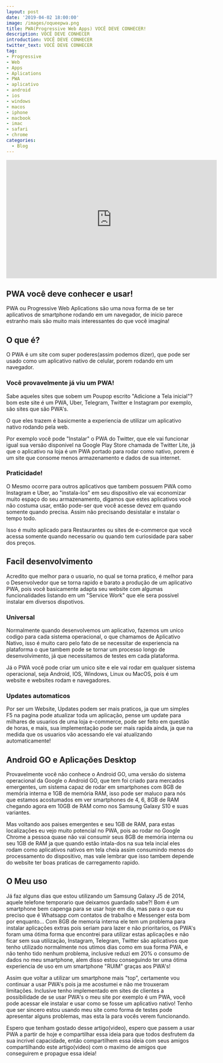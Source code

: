 ```yaml
---
layout: post
date: '2019-04-02 18:00:00'
image: /images/oqueepwa.png
title: PWA(Progressive Web Apps) VOCÊ DEVE CONHECER!
description: VOCÊ DEVE CONHECER
introduction: VOCÊ DEVE CONHECER
twitter_text: VOCÊ DEVE CONHECER
tag:
- Progressive
- Web
- Apps
- Aplications
- PWA
- aplicativo
- android
- ios
- windows
- macos
- iphone
- macbook
- imac
- safari
- chrome
categories:
  - Blog
---
```


<iframe width="560" height="315" src="https://www.youtube.com/embed/iSVAZGbEEMw" frameborder="0" allow="accelerometer; autoplay; encrypted-media; gyroscope; picture-in-picture" allowfullscreen></iframe>

## PWA você deve conhecer e usar!

PWA ou Progressive Web Aplications são uma nova forma de se ter aplicativos de smartphone rodando em um navegador, de inicio parece estranho mais são muito mais interessantes do que você imagina!


## O que é?

O PWA é um site com super poderes(assim podemos dizer), que pode ser usado como um aplicativo nativo de celular, porem rodando em um navegador.

### Você provavelmente já viu um PWA!

Sabe aqueles sites que sobem um Poupop escrito "Adicione a Tela inicial"? bom este site é um PWA, Uber, Telegram, Twitter e Instagram por exemplo, são sites que são PWA's.

O que eles trazem é basicmente a experiencia de utilizar um aplicativo nativo rodando pela web.

Por exemplo você pode "Instalar" o PWA do Twitter, que ele vai funcionar igual sua versão disponivel na Google Play Store chamada de Twitter Lite, já que o aplicativo na loja é um PWA portado para rodar como nativo, porem é um site que consome menos armazenamento e dados de sua internet.

### Praticidade!

O Mesmo ocorre para outros aplicativos que tambem possuem PWA como Instagram e Uber, ao "instala-los" em seu dispositivo ele vai economizar muito espaço do seu armazenamento, digamos que estes aplicativos você não costuma usar, então pode-ser que você acesse devez em quando somente quando precisa. Assim não precisando desistalar e instalar o tempo todo.

Isso é muito aplicado para Restaurantes ou sites de e-commerce que você acessa somente quando necessario ou quando tem curiosidade para saber dos preços.


## Facil desenvolvimento

Acredito que melhor para o usuario, no qual se torna pratico, é melhor para o Desenvolvedor que se torna rapido e barato a produção de um aplicativo PWA, pois você basicamente adapta seu website com algumas funcionalidades listando em um "Service Work" que ele sera possivel instalar em diversos dispotivos.

### Universal

Normalmente quando desenvolvemos um aplicativo, fazemos um unico codigo para cada sistema operacional, o que chamamos de Aplicativo Nativo, isso é muito caro pelo fato de se necessitar de experiencia na plataforma o que tambem pode se tornar um processo longo de desenvolvimento, já que necessitamos de testes em cada plataforma.

Já o PWA você pode criar um unico site e ele vai rodar em qualquer sistema operacional, seja Android, IOS, Windows, Linux ou MacOS, pois é um website e websites rodam e navegadores.

### Updates automaticos

Por ser um Website, Updates podem ser mais praticos, ja que um simples F5 na pagina pode atualizar toda um aplicação, pense um update para milhares de usuarios de uma loja e-commerce, pode ser feito em questão de horas, e mais, sua implementação pode ser mais rapida ainda, ja que na medida que os usuarios vão acessando ele vai atualizando automaticamente!

## Android GO e Aplicações Desktop

Provavelmente você não conhece o Android GO, uma versão do sistema operacional da Google o Android GO, que tem foi criado para mercados emergentes, um sistema capaz de rodar em smartphones com 8GB de memória interna e 1GB de memória RAM, isso pode ser maluco para nós que estamos acostumados em ver smartphones de 4, 6, 8GB de RAM chegando agora em 10GB de RAM como nos Samsung Galaxy S10 e suas variantes.

Mas voltando aos paises emergentes e seu 1GB de RAM, para estas localizações eu vejo muito potencial no PWA, pois ao rodar no Google Chrome a pessoa quase não vai consumir seus 8GB de memória interna ou seu 1GB de RAM ja que quando estão intala-dos na sua tela incial eles rodam como aplicativos nativos em tela cheia assim consumindo menos do processamento do dispositivo, mas vale lembrar que isso tambem depende do website ter boas praticas de carregamento rapido.


## O Meu uso

Já faz alguns dias que estou utilizando um Samsung Galaxy J5 de 2014, aquele telefone temporario que deixamos guardado sabe?! Bom é um smartphone bem capenga para se usar hoje em dia, mas para o que eu preciso que é Whatsapp com contatos de trabalho e Messenger esta bom por enquanto... Com 8GB de memoria interna ele tem um problema para instalar aplicações extras pois seriam para lazer e não prioritarios, os PWA's foram uma ótima forma que encontrei para utilizar estas aplicações e não ficar sem sua utilização, Instagram, Telegram, Twitter são aplicativos que tenho utilizado normalmente nos utimos dias como em sua forma PWA, e não tenho tido nenhum problema, inclusive reduzi em 20% o consumo de dados no meu smartphone, alem disso estou conseguindo ter uma ótima experiencia de uso em um smartphone "RUIM" graças aos PWA's!

Assim que voltar a utilizar um smartphone mais "top", certamente vou continuar a usar PWA's pois ja me acostumei e não me trouxeram limitações. Inclusive tenho implementado em sites de clientes a possibilidade de se usar PWA's o meu site por exemplo é um PWA, você pode acessar ele instalar e usar como se fosse um aplicativo nativo! Tenho que ser sincero estou usando meu site como forma de testes pode apresentar alguns problemas, mas esta la para vocês verem funcionando.

Espero que tenham gostado desse artigo(video), espero que passem a usar PWA a partir de hoje e compartilhar essa ideia para que todos desfrutem da sua incrivel capacidade, então compartilhem essa ideia com seus amigos compartilhando este artigo(video) com o maximo de amigos que conseguirem e propague essa ideia!

